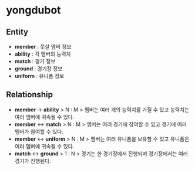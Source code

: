 # yongdubot

## Entity
- **member** : 풋살 멤버 정보
- **ability** : 각 멤버의 능력치
- **match** : 경기 정보
- **ground** : 경기장 정보
- **uniform** : 유니폼 정보

## Relationship
- **member** → **ability** > N : M > 멤버는 여러 개의 능력치를 가질 수 있고 능력치는 여러 멤버에 귀속될 수 있다.
- **member** ↔ **match** > N : M > 멤버는 여러 경기에 참여할 수 있고 경기에 여러 멤버가 참여할 수 있다.
- **member** ↔ **uniform** > N : M > 멤버는 여러 유니폼을 보유할 수 있고 유니폼은 여러 멤버에 귀속될 수 있다.
- **match** ↔ **ground** > 1 : N > 경기는 한 경기장에서 진행되며 경기장에서는 여러 경기가 진행된다.
